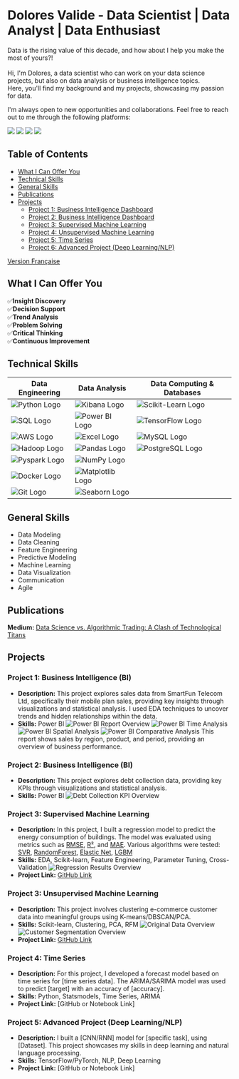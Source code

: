 # Dolores Valide - Data Scientist | Data Analyst | Data Enthusiast

Data is the rising value of this decade, and how about I help you make the most of yours?! \
\
Hi, I'm Dolores, a data scientist who can work on your data science projects, but also on data analysis or business intelligence topics.\
Here, you'll find my background and my projects, showcasing my passion for data.

I'm always open to new opportunities and collaborations. Feel free to reach out to me through the following platforms:
<p align="left">
  <a href="mailto:valide.dolores@gmail.com"><img src="https://img.shields.io/badge/-Email-D14836?style=flat-square&logo=Gmail&logoColor=white"/></a>
  <a href="https://www.linkedin.com/in/d_valide"><img src="https://img.shields.io/badge/-LinkedIn-0077B5?style=flat-square&logo=LinkedIn&logoColor=white"/></a>
  <a href="https://github.com/Dvalide"><img src="https://img.shields.io/badge/-GitHub-181717?style=flat-square&logo=github&logoColor=white"/></a>
  <a href="assets/documents/Cv_data_science_gen.pdf"><img src="https://img.shields.io/badge/-CV-4285F4?style=flat-square&logo=Google%20Drive&logoColor=white"/></a>
</p>

## Table of Contents
- [What I Can Offer You](#what-i-can-offer-you)
- [Technical Skills](#technical-skills)
- [General Skills](#general-skills)
- [Publications](#publications)
- [Projects](#projects)
    - [Project 1: Business Intelligence Dashboard](#project-1--business-intelligence)
    - [Project 2: Business Intelligence Dashboard](#project-2--business-intelligence)
    - [Project 3: Supervised Machine Learning](#project-3--supervised-machine-learning)
    - [Project 4: Unsupervised Machine Learning](#project-4--unsupervised-machine-learning)
    - [Project 5: Time Series](#project-5--time-series)
    - [Project 6: Advanced Project (Deep Learning/NLP)](#project-6--advanced-project-deep-learningnlp)

[Version Française](./README.md)

## What I Can Offer You

✅**Insight Discovery**  
✅**Decision Support**  
✅**Trend Analysis**  
✅**Problem Solving**  
✅**Critical Thinking**  
✅**Continuous Improvement**

## Technical Skills

| **Data Engineering**  | **Data Analysis**  | **Data Computing & Databases**  |
|-----------------------|--------------------|---------------------------------|
| ![Python Logo](https://img.shields.io/badge/-Python-3776AB?logo=python&logoColor=white) | ![Kibana Logo](https://img.shields.io/badge/-Kibana-005571?logo=kibana&logoColor=white) | ![Scikit-Learn Logo](https://img.shields.io/badge/-Scikit--Learn-F7931E?logo=scikit-learn&logoColor=white) |
| ![SQL Logo](https://img.shields.io/badge/-SQL-4479A1?logo=MySQL&logoColor=white) | ![Power BI Logo](https://img.shields.io/badge/-Power%20BI-F2C811?logo=power-bi&logoColor=black) |![TensorFlow Logo](https://img.shields.io/badge/-TensorFlow-FF6F00?logo=tensorflow&logoColor=white) |
| ![AWS Logo](https://img.shields.io/badge/-AWS-232F3E?logo=amazon-aws&logoColor=white) |![Excel Logo](https://img.shields.io/badge/-Excel-217346?logo=microsoft-excel&logoColor=white) | ![MySQL Logo](https://img.shields.io/badge/-MySQL-4479A1?logo=mysql&logoColor=white) |
| ![Hadoop Logo](https://img.shields.io/badge/-Hadoop-66CCFF?logo=apache-hadoop&logoColor=black) | ![Pandas Logo](https://img.shields.io/badge/-Pandas-150458?logo=pandas&logoColor=white) | ![PostgreSQL Logo](https://img.shields.io/badge/-PostgreSQL-336791?logo=postgresql&logoColor=white) |
| ![Pyspark Logo](https://img.shields.io/badge/-PySpark-E25A1C?logo=apache-spark&logoColor=white) | ![NumPy Logo](https://img.shields.io/badge/-NumPy-013243?logo=numpy&logoColor=white) | |
| ![Docker Logo](https://img.shields.io/badge/-Docker-2496ED?logo=docker&logoColor=white) | ![Matplotlib Logo](https://img.shields.io/badge/-Matplotlib-11557C?logo=Matplotlib&logoColor=white) | |
| ![Git Logo](https://img.shields.io/badge/-Git-F05032?logo=git&logoColor=white) | ![Seaborn Logo](https://img.shields.io/badge/-Seaborn-3776AB?logo=Seaborn&logoColor=white) | |

## General Skills
- Data Modeling
- Data Cleaning
- Feature Engineering
- Predictive Modeling
- Machine Learning
- Data Visualization
- Communication
- Agile

## Publications
**Medium:** [Data Science vs. Algorithmic Trading: A Clash of Technological Titans](https://medium.com/@valide.dolores/data-science-vs-trading-algorithmique-un-duel-de-titans-technologiques-0d6acab938b6)
   
## Projects

### Project 1: Business Intelligence (BI)
- **Description:** This project explores sales data from SmartFun Telecom Ltd, specifically their mobile plan sales, providing key insights through visualizations and statistical analysis. I used EDA techniques to uncover trends and hidden relationships within the data.
- **Skills:** Power BI
![Power BI Report Overview](assets/img/rapport_smart_fun.png)
![Power BI Time Analysis](assets/img/analyse_temporelle.png)
![Power BI Spatial Analysis](assets/img/analyse_spatiale.png)
![Power BI Comparative Analysis](assets/img/Analyse_comparative.png)
This report shows sales by region, product, and period, providing an overview of business performance.

### Project 2: Business Intelligence (BI)
- **Description:** This project explores debt collection data, providing key KPIs through visualizations and statistical analysis.
- **Skills:** Power BI
![Debt Collection KPI Overview](assets/img/KPI_recouvrement.png)

### Project 3: Supervised Machine Learning
- **Description:** In this project, I built a regression model to predict the energy consumption of buildings. The model was evaluated using metrics such as [RMSE](#RMSE), [R²](#R2), and [MAE](#MAE). Various algorithms were tested: [SVR](#SVR), [RandomForest](#RandomForest), [Elastic Net](#ElasticNet), [LGBM](#LGBM)
- **Skills:** EDA, Scikit-learn, Feature Engineering, Parameter Tuning, Cross-Validation
![Regression Results Overview](assets/img/projet_3.png)
- **Project Link:** [GitHub Link](https://github.com/DValide/OC-DS-P4-Anticipez-les-besoins-en-consommation-de-batiments/tree/f1629b960ff2629a1dfc09eb2946cf1e948696bb)

### Project 3: Unsupervised Machine Learning
- **Description:** This project involves clustering e-commerce customer data into meaningful groups using K-means/DBSCAN/PCA.
- **Skills:** Scikit-learn, Clustering, PCA, RFM
![Original Data Overview](assets/img/jeux_de_données_ori.png)
![Customer Segmentation Overview](assets/img/segmentation_clients.png)
- **Project Link:** [GitHub Link](https://github.com/DValide/OC-DS-P5-Segmentez-des-clients-d-un-site-e-commerce/tree/main)

### Project 4: Time Series
- **Description:** For this project, I developed a forecast model based on time series for [time series data]. The ARIMA/SARIMA model was used to predict [target] with an accuracy of [accuracy].
- **Skills:** Python, Statsmodels, Time Series, ARIMA
- **Project Link:** [GitHub or Notebook Link]

### Project 5: Advanced Project (Deep Learning/NLP)
- **Description:** I built a [CNN/RNN] model for [specific task], using [Dataset]. This project showcases my skills in deep learning and natural language processing.
- **Skills:** TensorFlow/PyTorch, NLP, Deep Learning
- **Project Link:** [GitHub or Notebook Link]
  
